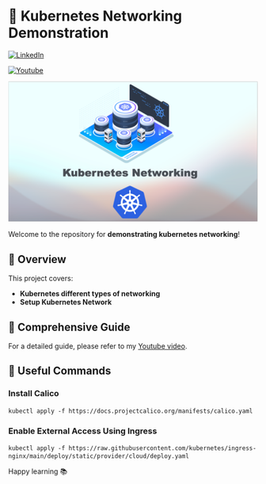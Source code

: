 # 🚀 Kubernetes Networking Demonstration
[![LinkedIn](https://img.shields.io/badge/Connect%20with%20me%20on-LinkedIn-blue.svg)](https://www.linkedin.com/in/aman-devops/)

[![Youtube](https://img.shields.io/badge/YouTube-FF0000?style=for-the-badge&logo=youtube&logoColor=white)](https://www.youtube.com/watch?v=7X9Gj3nI73o&t=628s)


![](image.png)

Welcome to the repository for **demonstrating kubernetes networking**!

## 🌟 Overview
This project covers:
- **Kubernetes different types of networking**
- **Setup Kubernetes Network**

## 🌟 Comprehensive Guide
For a detailed guide, please refer to my [Youtube video](https://medium.com/p/c046e8d44865).

## 🌟 Useful Commands
### Install Calico

```
kubectl apply -f https://docs.projectcalico.org/manifests/calico.yaml
```

### Enable External Access Using Ingress

```
kubectl apply -f https://raw.githubusercontent.com/kubernetes/ingress-nginx/main/deploy/static/provider/cloud/deploy.yaml
```

Happy learning 📚


